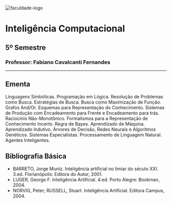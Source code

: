 ![faculdade-logo](https://doity.com.br/media/doity/eventos/evento-13392-logo_organizador.png)

# Inteligência Computacional

## 5º Semestre

### **Professor:** Fabiano Cavalcanti Fernandes

---

## Ementa

Linguagens Simbólicas. Programação em Lógica. Resolução de Problemas como Busca. Estratégias de Busca. Busca como Maximização de Função. Grafos And/Or. Esquemas para Representação do Conhecimento. Sistemas de Produção com Encadeamento para Frente e Encadeamento para trás. Raciocínio Não-Monotônico. Formalismos para a Representação de Conhecimento Incerto. Regra de Bayes. Aprendizado de Máquina. Aprendizado Indutivo. Árvores de Decisão, Redes Neurais e Algoritmos Genéticos. Sistemas Especialistas. Processamento de Linguagem Natural. Agentes Inteligentes.

## Bibliografia Básica

- BARRETO, Jorge Muniz. Inteligência artificial no limiar do século XXI. 3.ed. Florianópolis: Editora do Autor, 2001.
- LUGER, George F. Inteligência Artificial. 4.ed. Porto Alegre: Bookman, 2004.
- NORVIG, Peter; RUSSELL, Stuart. Inteligência Artificial. Editora Campus, 2004.
